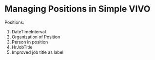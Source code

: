 # Managing Positions in Simple VIVO

Positions:

1. DateTimeInterval
1. Organization of Position
1. Person in position
1. HrJobTitle
1. Improved job title as label